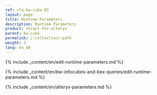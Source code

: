 ```yaml
---
ref: xfa-bw-cube-03
layout: page
title: Runtime Parameters
description: Runtime Parameters
product: xtract-for-alteryx
parent: bw-cube
permalink: /:collection/:path
weight: 3
lang: en_GB
---
```


{% include _content/en/edit-runtime-parameters.md %}

{% include _content/en/bw-infocubes-and-bex-queries/edit-runtime-parameters.md %}

{% include _content/en/alteryx-parameters.md %}
